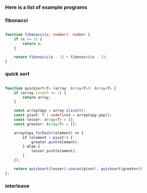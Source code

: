 ### Here is a list of example programs


### fibonacci
```TypeScript

function fibonacci(x: number): number {
    if (x <= 1) {
        return x;
    }

    return fibonacci(x - 1) + fibonacci(x - 2);
}
```

### quick sort
```TypeScript

function quicksort<T> (array: Array<T>): Array<T> {
    if (array.length <= 1) {
        return array;
    }

    const arrayCopy = array.slice(0);
    const pivot: T | undefined = arrayCopy.pop();
    const lesser: Array<T> = [];
    const greater: Array<T> = [];

    arrayCopy.forEach((element) => {
        if (element > pivot!) {
            greater.push(element);
        } else {
            lesser.push(element);
        }
    });

    return quicksort(lesser).concat(pivot!, quicksort(greater))
};
```


### interleave
```TypeScript

```
